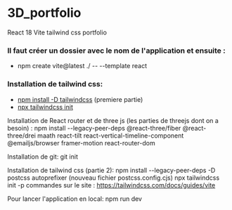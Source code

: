 # 3D_portfolio
React 18 Vite tailwind css portfolio

### Il faut créer un dossier avec le nom de l'application et ensuite :
- npm create vite@latest ./ -- --template react
  

### Installation de tailwind css:
- [npm install -D tailwindcss]() (premiere partie)
- [npx tailwindcss init]()

Installation de React router et de three js (les parties de threejs dont on a besoin) :
npm install --legacy-peer-deps @react-three/fiber @react-three/drei maath react-tilt react-vertical-timeline-component @emailjs/browser framer-motion react-router-dom

Installation de git:
git init

Installation de tailwind css (partie 2):
npm install --legacy-peer-deps -D postcss autoprefixer (nouveau fichier postcss.config.cjs)
npx tailwindcss init -p
commandes sur le site : https://tailwindcss.com/docs/guides/vite

Pour lancer l'application en local:
npm run dev 


